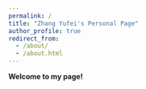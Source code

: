 ```yaml
---
permalink: /
title: "Zhang Yufei's Personal Page"
author_profile: true
redirect_from: 
  - /about/
  - /about.html
---
```

  
**Welcome to my page!**




